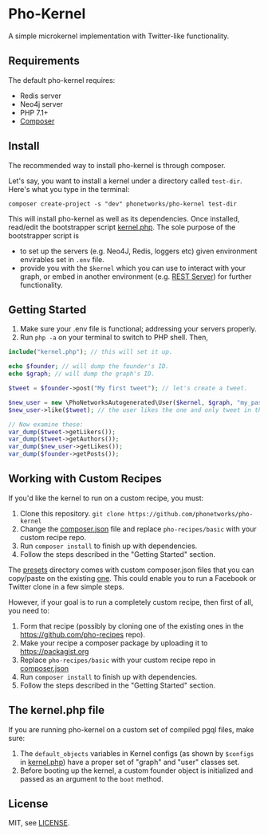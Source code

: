 # Pho-Kernel

A simple microkernel implementation with Twitter-like functionality.

## Requirements

The default pho-kernel requires:

* Redis server
* Neo4j server
* PHP 7.1+
* [Composer](https://getcomposer.org/)

## Install

The recommended way to install pho-kernel is through composer. 

Let's say, you want to install a kernel under a directory called ```test-dir```. Here's what you type in the terminal:

```shell
composer create-project -s "dev" phonetworks/pho-kernel test-dir
```

This will install pho-kernel as well as its dependencies. Once installed, read/edit the bootstrapper script [kernel.php](https://github.com/phonetworks/pho-kernel/blob/master/kernel.php). The sole purpose of the bootstrapper script is 

* to set up the servers (e.g. Neo4J, Redis, loggers etc) given environment envirables set in ```.env``` file.
* provide you with the ```$kernel``` which you can use to interact with your graph, or embed in another environment (e.g. [REST Server](https://github.com/phonetworks/pho-server-rest)) for further functionality.

## Getting Started

1. Make sure your .env file is functional; addressing your servers properly.
2. Run ```php -a``` on your terminal to switch to PHP shell. Then,

```php
include("kernel.php"); // this will set it up.

echo $founder; // will dump the founder's ID.
echo $graph; // will dump the graph's ID.

$tweet = $founder->post("My first tweet"); // let's create a tweet.

$new_user = new \PhoNetworksAutogenerated\User($kernel, $graph, "my_password"); // let's create our first user object.
$new_user->like($tweet); // the user likes the one and only tweet in the graph.

// Now examine these:
var_dump($tweet->getLikers());
var_dump($tweet->getAuthors());
var_dump($new_user->getLikes());
var_dump($founder->getPosts());
```

## Working with Custom Recipes

If you'd like the kernel to run on a custom recipe, you must:

1. Clone this repository. ```git clone https://github.com/phonetworks/pho-kernel```
2. Change the [composer.json](https://github.com/phonetworks/pho-kernel/tree/master/composer.json) file and replace ```pho-recipes/basic``` with your custom recipe repo.
3. Run ```composer install``` to finish up with dependencies.
4. Follow the steps described in the "Getting Started" section.

The [presets](https://github.com/phonetworks/pho-kernel/tree/master/presets) directory comes with custom composer.json files that you can copy/paste on the existing [one](https://github.com/phonetworks/pho-kernel/tree/master/composer.json). This could enable you to run a Facebook or Twitter clone in a few simple steps.

However, if your goal is to run a completely custom recipe, then first of all, you need to:

1. Form that recipe (possibly by cloning one of the existing ones in the https://github.com/pho-recipes repo).
2. Make your recipe a composer package by uploading it to https://packagist.org
3. Replace ```pho-recipes/basic``` with your custom recipe repo in [composer.json](https://github.com/phonetworks/pho-kernel/tree/master/composer.json)
4. Run ```composer install``` to finish up with dependencies.
5. Follow the steps described in the "Getting Started" section.

## The kernel.php file

If you are running pho-kernel on a custom set of compiled pgql files, make sure:

1. The ```default_objects``` variables in Kernel configs (as shown by ```$configs``` in [kernel.php](https://github.com/phonetworks/pho-kernel/blob/master/kernel.php)) have a proper set of "graph" and "user" classes set.
2. Before booting up the kernel, a custom founder object is initialized and passed as an argument to the ```boot``` method.

## License

MIT, see [LICENSE](https://github.com/phonetworks/pho-kernel/blob/master/LICENSE).
